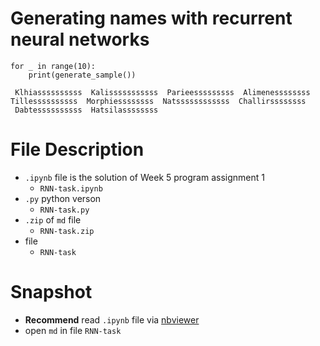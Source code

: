 # Generating names with recurrent neural networks
```
for _ in range(10):
    print(generate_sample())
    
 Klhiassssssssss  Kalisssssssssss  Parieesssssssss  Alimenessssssss  Tillessssssssss  Morphiessssssss  Natssssssssssss  Challirssssssss
 Dabtessssssssss  Hatsilassssssss
```
 
# File Description
- `.ipynb` file is the solution of Week 5 program assignment 1
  - `RNN-task.ipynb`
- `.py` python verson
  - `RNN-task.py`
- `.zip` of `md` file
  - `RNN-task.zip`
- file
  - `RNN-task`

# Snapshot
- **Recommend** read `.ipynb` file via [nbviewer](https://nbviewer.jupyter.org/)
- open `md` in file `RNN-task`

